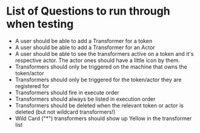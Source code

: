 # List of Questions to run through when testing

- A user should be able to add a Transformer for a token
- A user should be able to add a Transformer for an Actor
- A user should be able to see the transformers active on a token and it's respective actor. The actor ones should have a little icon by them.
- Transformers should only be triggered on the machine that owns the token/actor
- Transformers should only be triggered for the token/actor they are registered for
- Transformers should fire in execute order
- Transformers should always be listed in execution order
- Transformers should be deleted when the relevant token or actor is deleted (but not wildcard transformers!)
- Wild Card ("*") transformers should show up Yellow in the transformer list